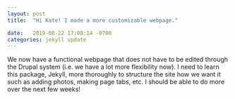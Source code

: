 ```yaml
---
layout: post
title:  "Hi Kate! I made a more customizable webpage."

date:   2019-08-22 17:08:14 -0700
categories: jekyll update
---
```


We now have a functional webpage that does not have to be edited through
the Drupal system (i.e. we have a lot more flexibility now). I need to learn
this package, Jekyll, more thoroughly to structure the site how we want it
such as adding photos, making page tabs, etc. I should be able to do more
over the next few weeks!
